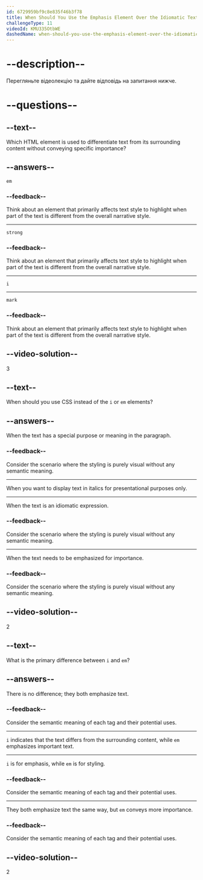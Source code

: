 ```yaml
---
id: 6729959bf9c8e835f46b3f78
title: When Should You Use the Emphasis Element Over the Idiomatic Text Element?
challengeType: 11
videoId: KMU335OtbWE
dashedName: when-should-you-use-the-emphasis-element-over-the-idiomatic-text-element
---
```


# --description--

Перегляньте відеолекцію та дайте відповідь на запитання нижче.

# --questions--

## --text--

Which HTML element is used to differentiate text from its surrounding content without conveying specific importance?

## --answers--

`em`

### --feedback--

Think about an element that primarily affects text style to highlight when part of the text is different from the overall narrative style.

---

`strong`

### --feedback--

Think about an element that primarily affects text style to highlight when part of the text is different from the overall narrative style.

---

`i`

---

`mark`

### --feedback--

Think about an element that primarily affects text style to highlight when part of the text is different from the overall narrative style.

## --video-solution--

3

## --text--

When should you use CSS instead of the `i` or `em` elements?

## --answers--

When the text has a special purpose or meaning in the paragraph.

### --feedback--

Consider the scenario where the styling is purely visual without any semantic meaning.

---

When you want to display text in italics for presentational purposes only.

---

When the text is an idiomatic expression.

### --feedback--

Consider the scenario where the styling is purely visual without any semantic meaning.

---

When the text needs to be emphasized for importance.

### --feedback--

Consider the scenario where the styling is purely visual without any semantic meaning.

## --video-solution--

2

## --text--

What is the primary difference between `i` and `em`?

## --answers--

There is no difference; they both emphasize text.

### --feedback--

Consider the semantic meaning of each tag and their potential uses.

---

`i` indicates that the text differs from the surrounding content, while `em` emphasizes important text.

---

`i` is for emphasis, while `em` is for styling.

### --feedback--

Consider the semantic meaning of each tag and their potential uses.

---

They both emphasize text the same way, but `em` conveys more importance.

### --feedback--

Consider the semantic meaning of each tag and their potential uses.

## --video-solution--

2
